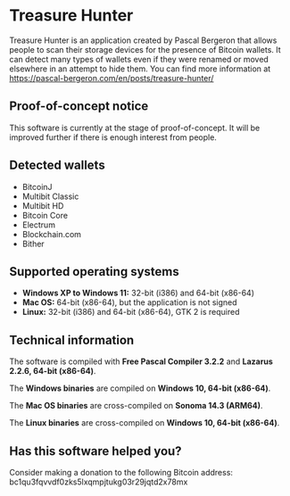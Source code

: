 # Treasure Hunter

Treasure Hunter is an application created by Pascal Bergeron that allows people
to scan their storage devices for the presence of Bitcoin wallets. It can
detect many types of wallets even if they were renamed or moved elsewhere
in an attempt to hide them. You can find more information at https://pascal-bergeron.com/en/posts/treasure-hunter/

## Proof-of-concept notice

This software is currently at the stage of proof-of-concept. It will be improved
further if there is enough interest from people.

## Detected wallets

- BitcoinJ
- Multibit Classic
- Multibit HD
- Bitcoin Core
- Electrum
- Blockchain.com
- Bither

## Supported operating systems

- **Windows XP to Windows 11:** 32-bit (i386) and 64-bit (x86-64)
- **Mac OS:** 64-bit (x86-64), but the application is not signed
- **Linux:** 32-bit (i386) and 64-bit (x86-64), GTK 2 is required

## Technical information

The software is compiled with **Free Pascal Compiler 3.2.2** and **Lazarus 2.2.6, 64-bit (x86-64)**.

The **Windows binaries** are compiled on **Windows 10, 64-bit (x86-64)**.

The **Mac OS binaries** are cross-compiled on **Sonoma 14.3 (ARM64)**.

The **Linux binaries** are cross-compiled on **Windows 10, 64-bit (x86-64)**.

## Has this software helped you?

Consider making a donation to the following Bitcoin address: 
bc1qu3fqvvdf0zks5lxqmpjtukg03r29jqtd2x78mx